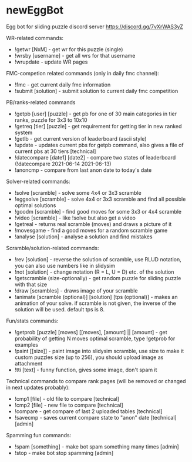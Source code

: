 # newEggBot
Egg bot for sliding puzzle discord server
https://discord.gg/7vXrWAS3yZ

WR-related commands:
- !getwr [NxM] - get wr for this puzzle (single)
- !wrsby [username] - get all wrs for that username
- !wrupdate - update WR pages

FMC-competion related commands (only in daily fmc channel):
- !fmc - get current daily fmc information
- !submit [solution] - submit solution to current daily fmc competition

PB/ranks-related commands
- !getpb [user] [puzzle] - get pb for one of 30 main categories in tier ranks, puzzle for 3x3 to 10x10
- !getreq [tier] [puzzle] - get requirement for getting tier in new ranked system
- !getlb - get current version of leaderboard (ascii style)
- !update - updates current pbs for getpb command, also gives a file of current pbs at 30 tiers  [technical]
- !datecompare [date1] [date2] - compare two states of leaderboard (!datecompare 2021-06-14 2021-06-13)
- !anoncmp - compare from last anon date to today's date

Solver-related commands:
- !solve [scramble] - solve some 4x4 or 3x3 scramble
- !eggsolve [scramble] - solve 4x4 or 3x3 scramble and find all possible optimal solutions
- !goodm [scramble] - find good moves for some 3x3 or 4x4 scramble
- !video [scramble] - like !solve but also get a video
- !getreal - returns real scramble (moves) and draws a picture of it
- !movesgame - find a good moves for a random scramble game
- !analyse [solution]  - analyse a solution and find mistakes

Scramble/solution-related commands:
- !rev [solution] - reverse the solution of scramble, use RLUD notation, you can also use numbers like in slidysim
- !not [solution] - change notation (R = L, U = D) etc. of the solution
- !getscramble (size-optionally) - get random puzzle for sliding puzzle with that size
- !draw [scrambles] - draws image of your scramble
- !animate [scramble (optional)] [solution] [tps (optional)] - makes an animation of your solve. if scramble is not given, the inverse of the solution will be used. default tps is 8.

Fun/stats commands:
- !getprob [puzzle] [moves] [[moves], [amount] || [amount] - get probability of getting N moves optimal scramble, type !getprob for examples
- !paint [[size]] - paint image into slidysim scramble, use size to  make it custom puzzles size (up to 256), you should upload image as attachment 
- !tti [text] - funny function, gives some image, don't spam it

Technical commands to compare rank pages (will be removed or changed in next updates probably):
- !cmp1 [file] - old file to compare [technical]
- !cmp2 [file] - new file to compare [technical]
- !compare - get compare of last 2 uploaded tables [technical]
- !savecmp - saves current compare state to "anon" date [technical] [admin]

Spamming fun commands:
- !spam [something] - make bot spam something many times [admin]
- !stop - make bot stop spamming [admin]
